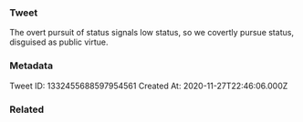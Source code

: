 ### Tweet
The overt pursuit of status signals low status, so we covertly pursue status, disguised as public virtue.

### Metadata
Tweet ID: 1332455688597954561
Created At: 2020-11-27T22:46:06.000Z

### Related

